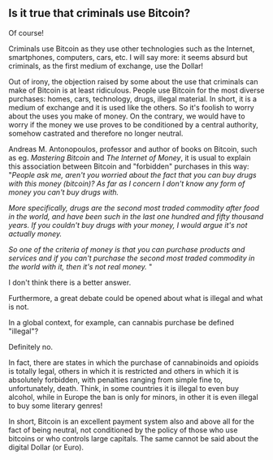 ## Is it true that criminals use Bitcoin? ##

Of course!

Criminals use Bitcoin as they use other technologies such as the Internet, smartphones, computers, cars, etc.
I will say more: it seems absurd but criminals, as the first medium of exchange, use the Dollar!

Out of irony, the objection raised by some about the use that criminals can make of Bitcoin is at least ridiculous.
People use Bitcoin for the most diverse purchases: homes, cars, technology, drugs, illegal material.
In short, it is a medium of exchange and it is used like the others.
So it&#39;s foolish to worry about the uses you make of money. On the contrary, we would have to worry if the money we use proves to be conditioned by a central authority, somehow castrated and therefore no longer neutral.

Andreas M. Antonopoulos, professor and author of books on Bitcoin, such as eg. _Mastering Bitcoin_ and _The Internet of Money_, it is usual to explain this association between Bitcoin and &quot;forbidden&quot; purchases in this way:
&quot;_People ask me, aren&#39;t you worried about the fact that you can buy drugs with this money (bitcoin)?
As far as I concern I don&#39;t know any form of money you can&#39;t buy drugs with._

_More specifically, drugs are the second most traded commodity after food in the world, and have been such in the last one hundred and fifty thousand years. If you couldn&#39;t buy drugs with your money, I would argue it&#39;s not actually money._

_So one of the criteria of money is that you can purchase products and services and if you can&#39;t purchase the second most traded commodity in the world with it, then it&#39;s not real money._ &quot;

I don&#39;t think there is a better answer.

Furthermore, a great debate could be opened about what is illegal and what is not.

In a global context, for example, can cannabis purchase be defined &quot;illegal&quot;?

Definitely no.

In fact, there are states in which the purchase of cannabinoids and opioids is totally legal, others in which it is restricted and others in which it is absolutely forbidden, with penalties ranging from simple fine to, unfortunately, death.
Think, in some countries it is illegal to even buy alcohol, while in Europe the ban is only for minors, in other it is even illegal to buy some literary genres!

In short, Bitcoin is an excellent payment system also and above all for the fact of being neutral, not conditioned by the policy of those who use bitcoins or who controls large capitals.
The same cannot be said about the digital Dollar (or Euro).
